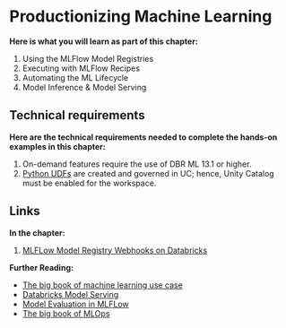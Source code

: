 # Productionizing Machine Learning

**Here is what you will learn as part of this chapter:**

1. Using the MLFlow Model Registries 
2. Executing with MLFlow Recipes
3. Automating the ML Lifecycle 
4. Model Inference & Model Serving

## Technical requirements 

**Here are the technical requirements needed to complete the hands-on examples in this chapter:**
1. On-demand features require the use of DBR ML 13.1 or higher.
2. [Python UDFs](https://docs.databricks.com/en/udf/unity-catalog.html) are created and governed in UC; hence, Unity Catalog must be enabled for the workspace.

## Links

**In the chapter:**
1. [MLFLow Model Registry Webhooks on Databricks](https://docs.databricks.com/en/mlflow/model-registry-webhooks.html)

**Further Reading:**
- [The big book of machine learning use case](https://www.databricks.com/resources/ebook/big-book-of-machine-learning-use-cases)
- [Databricks Model Serving](https://www.databricks.com/blog/2023/03/07/announcing-general-availability-databricks-model-serving.html)
- [Model Evaluation in MLFLow](https://www.databricks.com/blog/2022/04/19/model-evaluation-in-mlflow.html)
- [The big book of MLOps](https://www.databricks.com/resources/ebook/the-big-book-of-mlops)
